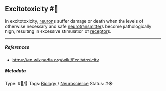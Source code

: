 ## Excitotoxicity #🧠

In excitotoxicity, [neuron](Neuron.md)s suffer damage or death when the levels of otherwise necessary and safe [neurotransmitter](Neurotransmitter.md)s become pathologically high, resulting in excessive stimulation of [receptor](Receptor.md)s.

---

##### References

* https://en.wikipedia.org/wiki/Excitotoxicity

##### Metadata

Type: #🔵/🔵 
Tags: [Biology]() / [Neuroscience](Neuroscience.md) 
Status: #☀️ 
